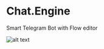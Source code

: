 # Chat.Engine
Smart Telegram Bot with Flow editor

![alt text](https://i90.fastpic.ru/big/2019/0901/af/70d557f9ad47f9bd5fe80312a7f53aaf.png)
